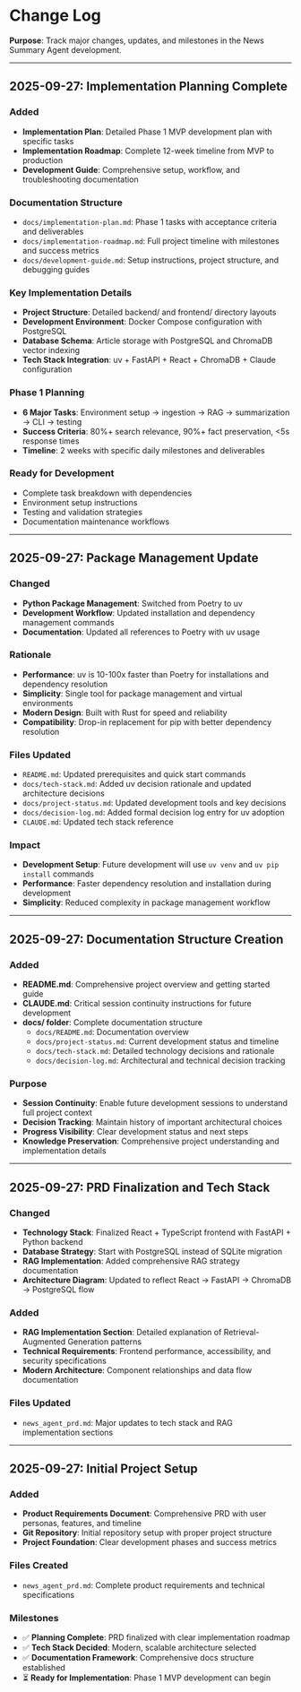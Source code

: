 # Change Log

**Purpose**: Track major changes, updates, and milestones in the News Summary Agent development.

---

## 2025-09-27: Implementation Planning Complete

### Added
- **Implementation Plan**: Detailed Phase 1 MVP development plan with specific tasks
- **Implementation Roadmap**: Complete 12-week timeline from MVP to production
- **Development Guide**: Comprehensive setup, workflow, and troubleshooting documentation

### Documentation Structure
- `docs/implementation-plan.md`: Phase 1 tasks with acceptance criteria and deliverables
- `docs/implementation-roadmap.md`: Full project timeline with milestones and success metrics
- `docs/development-guide.md`: Setup instructions, project structure, and debugging guides

### Key Implementation Details
- **Project Structure**: Detailed backend/ and frontend/ directory layouts
- **Development Environment**: Docker Compose configuration with PostgreSQL
- **Database Schema**: Article storage with PostgreSQL and ChromaDB vector indexing
- **Tech Stack Integration**: uv + FastAPI + React + ChromaDB + Claude configuration

### Phase 1 Planning
- **6 Major Tasks**: Environment setup → ingestion → RAG → summarization → CLI → testing
- **Success Criteria**: 80%+ search relevance, 90%+ fact preservation, <5s response times
- **Timeline**: 2 weeks with specific daily milestones and deliverables

### Ready for Development
- Complete task breakdown with dependencies
- Environment setup instructions
- Testing and validation strategies
- Documentation maintenance workflows

---

## 2025-09-27: Package Management Update

### Changed
- **Python Package Management**: Switched from Poetry to uv
- **Development Workflow**: Updated installation and dependency management commands
- **Documentation**: Updated all references to Poetry with uv usage

### Rationale
- **Performance**: uv is 10-100x faster than Poetry for installations and dependency resolution
- **Simplicity**: Single tool for package management and virtual environments
- **Modern Design**: Built with Rust for speed and reliability
- **Compatibility**: Drop-in replacement for pip with better dependency resolution

### Files Updated
- `README.md`: Updated prerequisites and quick start commands
- `docs/tech-stack.md`: Added uv decision rationale and updated architecture decisions
- `docs/project-status.md`: Updated development tools and key decisions
- `docs/decision-log.md`: Added formal decision log entry for uv adoption
- `CLAUDE.md`: Updated tech stack reference

### Impact
- **Development Setup**: Future development will use `uv venv` and `uv pip install` commands
- **Performance**: Faster dependency resolution and installation during development
- **Simplicity**: Reduced complexity in package management workflow

---

## 2025-09-27: Documentation Structure Creation

### Added
- **README.md**: Comprehensive project overview and getting started guide
- **CLAUDE.md**: Critical session continuity instructions for future development
- **docs/ folder**: Complete documentation structure
  - `docs/README.md`: Documentation overview
  - `docs/project-status.md`: Current development status and timeline
  - `docs/tech-stack.md`: Detailed technology decisions and rationale
  - `docs/decision-log.md`: Architectural and technical decision tracking

### Purpose
- **Session Continuity**: Enable future development sessions to understand full project context
- **Decision Tracking**: Maintain history of important architectural choices
- **Progress Visibility**: Clear development status and next steps
- **Knowledge Preservation**: Comprehensive project understanding and implementation details

---

## 2025-09-27: PRD Finalization and Tech Stack

### Changed
- **Technology Stack**: Finalized React + TypeScript frontend with FastAPI + Python backend
- **Database Strategy**: Start with PostgreSQL instead of SQLite migration
- **RAG Implementation**: Added comprehensive RAG strategy documentation
- **Architecture Diagram**: Updated to reflect React → FastAPI → ChromaDB → PostgreSQL flow

### Added
- **RAG Implementation Section**: Detailed explanation of Retrieval-Augmented Generation patterns
- **Technical Requirements**: Frontend performance, accessibility, and security specifications
- **Modern Architecture**: Component relationships and data flow documentation

### Files Updated
- `news_agent_prd.md`: Major updates to tech stack and RAG implementation sections

---

## 2025-09-27: Initial Project Setup

### Added
- **Product Requirements Document**: Comprehensive PRD with user personas, features, and timeline
- **Git Repository**: Initial repository setup with proper project structure
- **Project Foundation**: Clear development phases and success metrics

### Files Created
- `news_agent_prd.md`: Complete product requirements and technical specifications

### Milestones
- ✅ **Planning Complete**: PRD finalized with clear implementation roadmap
- ✅ **Tech Stack Decided**: Modern, scalable architecture selected
- ✅ **Documentation Framework**: Comprehensive docs structure established
- ⏳ **Ready for Implementation**: Phase 1 MVP development can begin